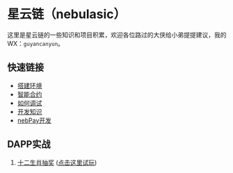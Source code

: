 
# 星云链（nebulasic）
这里是星云链的一些知识和项目积累，欢迎各位路过的大侠给小弟提提建议，我的WX：`guyancanyun`。
## 快速链接
+ [搭建环境](https://github.com/guyancanyun/nebulasic/blob/master/environment.md)
+ [智能合约](https://github.com/guyancanyun/nebulasic/blob/master/develop.md)
+ [如何调试](https://github.com/guyancanyun/nebulasic/blob/master/debug.md)
+ [开发知识](https://github.com/guyancanyun/nebulasic/blob/master/learn.md)
+ [nebPay开发](https://github.com/guyancanyun/nebulasic/blob/master/nebPay.md)
## DAPP实战
1. [十二生肖抽奖](https://github.com/guyancanyun/nebulasic/tree/master/project/lottery)  ([点击这里试玩](https://guyancanyun.github.io/nebulasic/project/lottery/index.html))  






